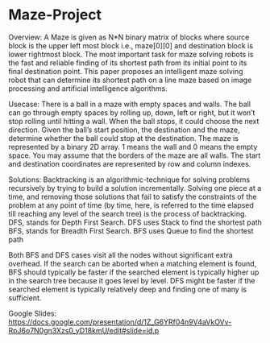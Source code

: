 # Maze-Project
Overview: A Maze is given as N*N binary matrix of blocks where source block is the upper left most block i.e., maze[0][0] and destination block is lower rightmost block. The most important task for maze solving robots is the fast and reliable finding of its shortest path from its initial point to its final destination point. This paper proposes an intelligent maze solving robot that can determine its shortest path on a line maze based on image processing and artificial intelligence algorithms.

Usecase: There is a ball in a maze with empty spaces and walls. The ball can go through empty spaces by rolling up, down, left or right, but it won’t stop rolling until hitting a wall. When the ball stops, it could choose the next direction.
Given the ball’s start position, the destination and the maze, determine whether the ball could stop at the destination.
The maze is represented by a binary 2D array. 1 means the wall and 0 means the empty space. You may assume that the borders of the maze are all walls. The start and destination coordinates are represented by row and column indexes.

Solutions: Backtracking is an algorithmic-technique for solving problems recursively by trying to build a solution incrementally. Solving one piece at a time, and removing those solutions that fail to satisfy the constraints of the problem at any point of time (by time, here, is referred to the time elapsed till reaching any level of the search tree) is the process of backtracking.
DFS, stands for Depth First Search. DFS uses Stack to find the shortest path
BFS, stands for Breadth First Search. BFS uses Queue to find the shortest path

Both BFS and DFS cases visit all the nodes without significant extra overhead. If the search can be aborted when a matching element is found, BFS should typically be faster if the searched element is typically higher up in the search tree because it goes level by level. DFS might be faster if the searched element is typically relatively deep and finding one of many is sufficient.

Google Slides: https://docs.google.com/presentation/d/1Z_G6YRf04n9V4aVkOVv-RpJ6o7N0gn3Xzs0_yD18kmU/edit#slide=id.p 
